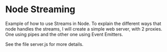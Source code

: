 # Node Streaming
Example of how to use Streams in Node. To explain the different ways that node handles the streams, I will create a simple web server, with 2 proxies. One using pipes and the other one using Event Emitters.

See the file server.js for more details.